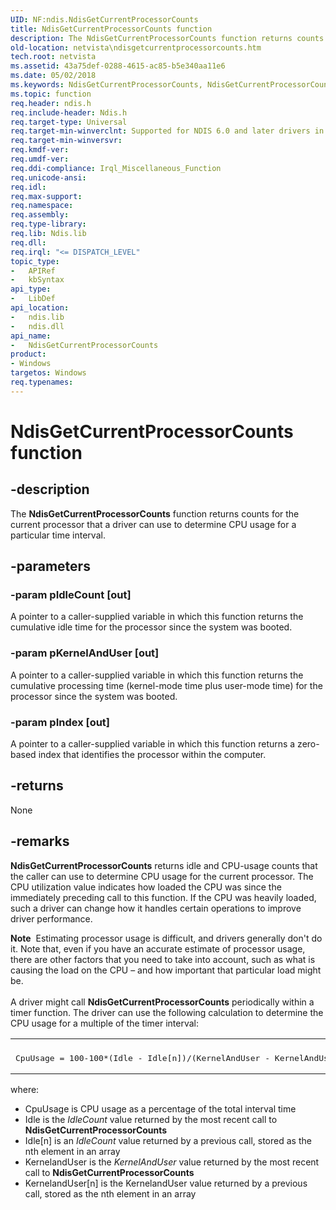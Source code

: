 ```yaml
---
UID: NF:ndis.NdisGetCurrentProcessorCounts
title: NdisGetCurrentProcessorCounts function
description: The NdisGetCurrentProcessorCounts function returns counts for the current processor that a driver can use to determine CPU usage for a particular time interval.
old-location: netvista\ndisgetcurrentprocessorcounts.htm
tech.root: netvista
ms.assetid: 43a75def-0288-4615-ac85-b5e340aa11e6
ms.date: 05/02/2018
ms.keywords: NdisGetCurrentProcessorCounts, NdisGetCurrentProcessorCounts function [Network Drivers Starting with Windows Vista], ndis/NdisGetCurrentProcessorCounts, ndis_sysinfo_ref_dab49118-724d-43e8-8d8d-05ebc7220f22.xml, netvista.ndisgetcurrentprocessorcounts
ms.topic: function
req.header: ndis.h
req.include-header: Ndis.h
req.target-type: Universal
req.target-min-winverclnt: Supported for NDIS 6.0 and later drivers in Windows Vista and later. Supported for NDIS 5.1 drivers (see       NdisGetCurrentProcessorCounts (NDIS 5.1)) in Windows XP and later.
req.target-min-winversvr: 
req.kmdf-ver: 
req.umdf-ver: 
req.ddi-compliance: Irql_Miscellaneous_Function
req.unicode-ansi: 
req.idl: 
req.max-support: 
req.namespace: 
req.assembly: 
req.type-library: 
req.lib: Ndis.lib
req.dll: 
req.irql: "<= DISPATCH_LEVEL"
topic_type:
-	APIRef
-	kbSyntax
api_type:
-	LibDef
api_location:
-	ndis.lib
-	ndis.dll
api_name:
-	NdisGetCurrentProcessorCounts
product:
- Windows
targetos: Windows
req.typenames: 
---
```


# NdisGetCurrentProcessorCounts function


## -description


The
  <b>NdisGetCurrentProcessorCounts</b> function returns counts for the current processor that a driver can use
  to determine CPU usage for a particular time interval.


## -parameters




### -param pIdleCount [out]

A pointer to a caller-supplied variable in which this function returns the cumulative idle time
     for the processor since the system was booted.


### -param pKernelAndUser [out]

A pointer to a caller-supplied variable in which this function returns the cumulative processing
     time (kernel-mode time plus user-mode time) for the processor since the system was booted.


### -param pIndex [out]

A pointer to a caller-supplied variable in which this function returns a zero-based index that
     identifies the processor within the computer.


## -returns



None




## -remarks



<b>NdisGetCurrentProcessorCounts</b> returns idle and CPU-usage counts that the caller can use to
    determine CPU usage for the current processor. The CPU utilization value indicates how loaded the CPU was
    since the immediately preceding call to this function. If the CPU was heavily loaded, such a driver can
    change how it handles certain operations to improve driver performance.

<div class="alert"><b>Note</b>  Estimating processor usage is difficult, and drivers generally don't do it. Note that, even if you have an accurate estimate of processor usage, there are other factors that you need to take into account, such as what is causing the load on the CPU – and how important that particular load might be.</div>
<div> </div>
A driver might call 
    <b>NdisGetCurrentProcessorCounts</b> periodically within a timer function. The driver can use the
    following calculation to determine the CPU usage for a multiple of the timer interval:

<div class="code"><span codelanguage=""><table>
<tr>
<th></th>
</tr>
<tr>
<td>
<pre>CpuUsage = 100-100*(Idle - Idle[n])/(KernelAndUser - KernelAndUser[n]);</pre>
</td>
</tr>
</table></span></div>
where:

<ul>
<li>
CpuUsage is CPU usage as a percentage of the total interval time

</li>
<li>
Idle is the 
      <i>IdleCount</i> value returned by the most recent call to 
      <b>NdisGetCurrentProcessorCounts</b>

</li>
<li>
Idle[n] is an 
      <i>IdleCount</i> value returned by a previous call, stored as the nth element in an array

</li>
<li>
KernelandUser is the 
      <i>KernelAndUser</i> value returned by the most recent call to 
      <b>NdisGetCurrentProcessorCounts</b>

</li>
<li>
KernelandUser[n] is the KernelandUser value returned by a previous call, stored as the nth element
      in an array

</li>
</ul>


